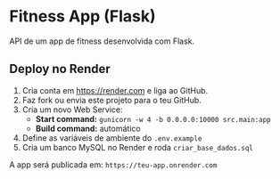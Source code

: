 # Fitness App (Flask)

API de um app de fitness desenvolvida com Flask.

## Deploy no Render

1. Cria conta em https://render.com e liga ao GitHub.
2. Faz fork ou envia este projeto para o teu GitHub.
3. Cria um novo Web Service:
   - **Start command:** `gunicorn -w 4 -b 0.0.0.0:10000 src.main:app`
   - **Build command:** automático
4. Define as variáveis de ambiente do `.env.example`
5. Cria um banco MySQL no Render e roda `criar_base_dados.sql`

A app será publicada em: `https://teu-app.onrender.com`
